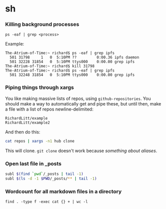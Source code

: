 # sh

### Killing background processes

    ps -eaf | grep <process>

Example:

    The-Atrium-of-Time:~ richard$ ps -eaf | grep ipfs
      501 31798     1   0  5:10PM ??         0:00.36 ipfs daemon
      501 32228 31854   0  5:10PM ttys000    0:00.00 grep ipfs
    The-Atrium-of-Time:~ richard$ kill 31798
    The-Atrium-of-Time:~ richard$ ps -eaf | grep ipfs
      501 32248 31854   0  5:10PM ttys000    0:00.00 grep ipfs

### Piping things through xargs

You like making massive lists of repos, using `github-repositories`. You should make a way to automatically get and pipe these, but until then, make a file with a list of repos newline-delimited:

```
RichardLitt/example
RichardLitt/example2
```

And then do this:

```sh
cat repos | xargs -n1 hub clone
```

This will clone. `git clone` doesn't work because _something about aliases_.

### Open last file in _posts

```sh
subl $(find `pwd`/_posts | tail -1)
subl $(ls -d -1 $PWD/_posts/** | tail -1)
```

### Wordcount for all markdown files in a directory

	find . -type f -exec cat {} + | wc -l
 
